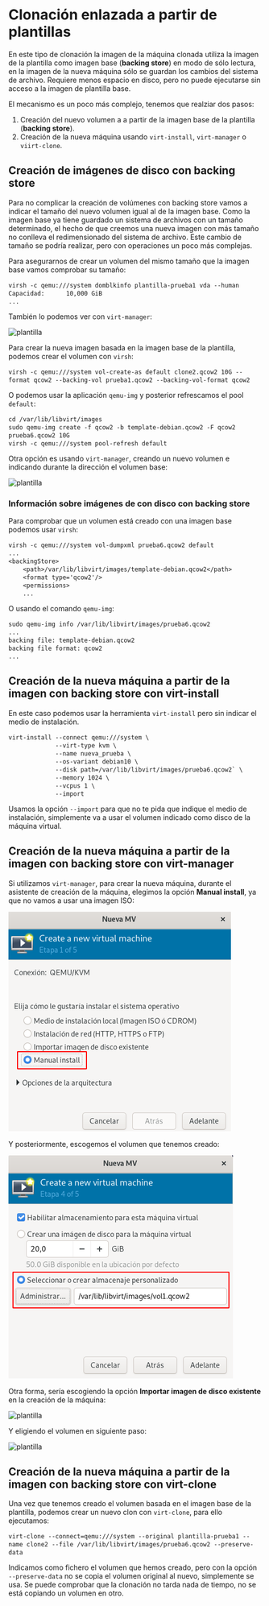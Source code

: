 # Clonación enlazada a partir de plantillas

En este tipo de clonación la imagen de la máquina clonada utiliza la imagen de la plantilla como imagen base (**backing store**) en modo de sólo lectura, en la imagen de la nueva máquina sólo se guardan los cambios del sistema de archivo. Requiere menos espacio en disco, pero no puede ejecutarse sin acceso a la imagen de plantilla base. 

El mecanismo es un poco más complejo, tenemos que realziar dos pasos:

1. Creación del nuevo volumen a a partir de la imagen base de la plantilla (**backing store**).
2. Creación de la nueva máquina usando `virt-install`, `virt-manager` o `viirt-clone`.

## Creación de imágenes de disco con backing store

Para no complicar la creación de volúmenes con backing store vamos a indicar el tamaño del nuevo volumen igual al de la imagen base. Como la imagen base ya tiene guardado un sistema de archivos con un tamaño determinado, el hecho de que creemos una nueva imagen con más tamaño no conlleva el redimensionado del sistema de archivo. Este cambio de tamaño se podría realizar, pero con operaciones un poco más complejas.

Para asegurarnos de crear un volumen del mismo tamaño que la imagen base vamos comprobar su tamaño:
```
virsh -c qemu:///system domblkinfo plantilla-prueba1 vda --human
Capacidad:      10,000 GiB
...
```

También lo podemos ver con `virt-manager`:

![plantilla](img/plantilla5.png)

Para crear la nueva imagen basada en la imagen base de la plantilla, podemos crear el volumen con `virsh`:

```
virsh -c qemu:///system vol-create-as default clone2.qcow2 10G --format qcow2 --backing-vol prueba1.qcow2 --backing-vol-format qcow2 
```

O podemos usar la aplicación `qemu-img` y posterior refrescamos el pool `default`:

```
cd /var/lib/libvirt/images
sudo qemu-img create -f qcow2 -b template-debian.qcow2 -F qcow2 prueba6.qcow2 10G
virsh -c qemu:///system pool-refresh default
```

Otra opción es usando `virt-manager`, creando un nuevo volumen e indicando durante la dirección el volumen base:

![plantilla](img/plantilla6.png)

### Información sobre imágenes de con disco con backing store

Para comprobar que un volumen está creado con una imagen base podemos usar `virsh`:

```
virsh -c qemu:///system vol-dumpxml prueba6.qcow2 default
...
<backingStore>
    <path>/var/lib/libvirt/images/template-debian.qcow2</path>
    <format type='qcow2'/>
    <permissions>
    ...
```

O usando el comando `qemu-img`:

```
sudo qemu-img info /var/lib/libvirt/images/prueba6.qcow2
...
backing file: template-debian.qcow2
backing file format: qcow2
...
```

## Creación de la nueva máquina a partir de la imagen con backing store con virt-install

En este caso podemos usar la herramienta `virt-install` pero sin indicar el medio de instalación.

```
virt-install --connect qemu:///system \
			 --virt-type kvm \
			 --name nueva_prueba \
			 --os-variant debian10 \
			 --disk path=/var/lib/libvirt/images/prueba6.qcow2` \
			 --memory 1024 \
			 --vcpus 1 \
			 --import
```		

Usamos la opción `--import` para que no te pida que indique el medio de instalación, simplemente va a usar el volumen indicado como disco de la máquina virtual.


## Creación de la nueva máquina a partir de la imagen con backing store con virt-manager

Si utilizamos `virt-manager`, para crear la nueva máquina, durante el asistente de creación de la máquina, elegimos la opción **Manual install**, ya que no vamos a usar una imagen ISO:

![volumen](img/volumen9.png)

Y posteriormente, escogemos el volumen que tenemos creado:

![volumen](img/volumen4.png)

Otra forma, sería escogiendo la opción **Importar imagen de disco existente** en la creación de la máquina:

![plantilla](img/plantilla7.png)

Y eligiendo el volumen en siguiente paso:

![plantilla](img/plantilla8.png)


## Creación de la nueva máquina a partir de la imagen con backing store con virt-clone

Una vez que tenemos creado el volumen basada en el imagen base de la plantilla, podemos crear un nuevo clon con `virt-clone`, para ello ejecutamos:

```
virt-clone --connect=qemu:///system --original plantilla-prueba1 --name clone2 --file /var/lib/libvirt/images/prueba6.qcow2 --preserve-data
```

Indicamos como fichero el volumen que hemos creado, pero con la opción `--preserve-data` no se copia el volumen original al nuevo, simplemente se usa. Se puede comprobar que la clonación no tarda nada de tiempo, no se está copiando un volumen en otro.

